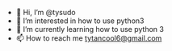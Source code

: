 - 👋 Hi, I’m @tysudo
- 👀 I’m interested in how to use python3
- 🌱 I’m currently learning how to use python 3
- 📫 How to reach me tytancool6@gmail.com
<!---
tysudo/tysudo is a ✨ special ✨ repository because its `README.md` (this file) appears on your GitHub profile.
You can click the Preview link to take a look at your changes.
--->
